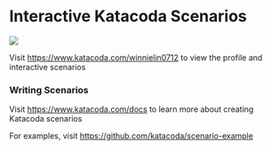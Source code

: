 # Interactive Katacoda Scenarios

[![](http://shields.katacoda.com/katacoda/winnielin0712/count.svg)](https://www.katacoda.com/winnielin0712 "Get your profile on Katacoda.com")

Visit https://www.katacoda.com/winnielin0712 to view the profile and interactive scenarios

### Writing Scenarios
Visit https://www.katacoda.com/docs to learn more about creating Katacoda scenarios

For examples, visit https://github.com/katacoda/scenario-example
